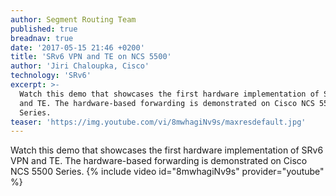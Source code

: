 ```yaml
---
author: Segment Routing Team
published: true
breadnav: true
date: '2017-05-15 21:46 +0200'
title: 'SRv6 VPN and TE on NCS 5500'
author: 'Jiri Chaloupka, Cisco'
technology: 'SRv6'
excerpt: >-
  Watch this demo that showcases the first hardware implementation of SRv6 VPN
  and TE. The hardware-based forwarding is demonstrated on Cisco NCS 5500
  Series.
teaser: 'https://img.youtube.com/vi/8mwhagiNv9s/maxresdefault.jpg'
---
```

Watch this demo that showcases the first hardware implementation of SRv6 VPN and TE. The hardware-based forwarding is demonstrated on Cisco NCS 5500 Series.
{% include video id="8mwhagiNv9s" provider="youtube" %}
